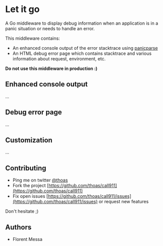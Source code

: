 # Let it go

A Go middleware to display debug information when an application is in a panic situation
or needs to handle an error.

This middleware contains:

* An enhanced console output of the error stacktrace using [panicparse](https://github.com/maruel/panicparse)
* An HTML debug error page which contains stacktrace and various information about request, environment, etc.

**Do not use this middleware in production :)**

## Enhanced console output

...

## Debug error page

...

## Customization

...

## Contributing

* Ping me on twitter [@thoas](https://twitter.com/thoas)
* Fork the project [https://github.com/thoas/call911](https://github.com/thoas/call911)
* Fix open issues [https://github.com/thoas/call911/issues](https://github.com/thoas/call911/issues) or request new features

Don't hesitate ;)

Authors
-------

* Florent Messa
